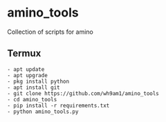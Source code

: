 # amino_tools
Collection of scripts for amino

## Termux
```shell
- apt update
- apt upgrade
- pkg install python
- apt install git
- git clone https://github.com/wh9am1/amino_tools
- cd amino_tools
- pip install -r requirements.txt 
- python amino_tools.py
```
